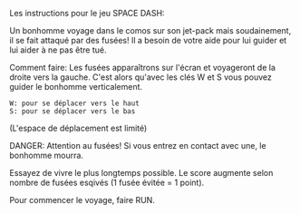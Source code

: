 Les instructions pour le jeu SPACE DASH:

Un bonhomme voyage dans le comos sur son jet-pack mais soudainement, il se fait attaqué par des fusées! Il a besoin de votre aide pour lui guider et lui aider à ne pas être tué. 

Comment faire: Les fusées apparaîtrons sur l'écran et voyageront de la droite vers la gauche. C'est alors qu'avec les clés W et S vous pouvez guider le bonhomme verticalement. 

    W: pour se déplacer vers le haut
    S: pour se déplacer vers le bas
  (L'espace de déplacement est limité)


DANGER: Attention au fusées! Si vous entrez en contact avec une, le bonhomme mourra. 

Essayez de vivre le plus longtemps possible. Le score augmente selon nombre de fusées esqivés (1 fusée évitée = 1 point).

Pour commencer le voyage, faire RUN.